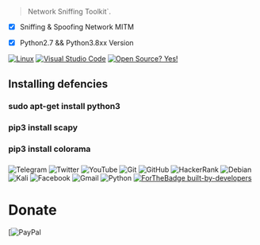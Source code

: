 > Network Sniffing Toolkit`.

- [x] Sniffing & Spoofing Network MITM
- [x] Python2.7 && Python3.8xx Version


[![Linux](https://svgshare.com/i/Zhy.svg)](https://svgshare.com/i/Zhy.svg) [![Visual Studio Code](https://img.shields.io/badge/--007ACC?logo=visual%20studio%20code&logoColor=ffffff)](https://code.visualstudio.com/)  [![Open Source? Yes!](https://badgen.net/badge/Open%20Source%20%3F/Yes%21/blue?icon=github)](https://github.com/Naereen/badges/)         

## Installing defencies
### sudo apt-get install python3
### pip3 install scapy
### pip3 install colorama
### 


![Telegram](https://img.shields.io/badge/Telegram-2CA5E0?style=for-the-badge&logo=telegram&logoColor=white)
![Twitter](https://img.shields.io/badge/<handle>-%231DA1F2.svg?style=for-the-badge&logo=Twitter&logoColor=white)
![YouTube](https://img.shields.io/badge/<handle>-%23FF0000.svg?style=for-the-badge&logo=YouTube&logoColor=white)
![Git](https://img.shields.io/badge/git-%23F05033.svg?style=for-the-badge&logo=git&logoColor=white)
![GitHub](https://img.shields.io/badge/github-%23121011.svg?style=for-the-badge&logo=github&logoColor=white)
![HackerRank](https://img.shields.io/badge/-Hackerrank-2EC866?style=for-the-badge&logo=HackerRank&logoColor=white)
![Debian](https://img.shields.io/badge/Debian-D70A53?style=for-the-badge&logo=debian&logoColor=white)
![Kali](https://img.shields.io/badge/Kali-268BEE?style=for-the-badge&logo=kalilinux&logoColor=white)
![Facebook](https://img.shields.io/badge/Facebook-%231877F2.svg?style=for-the-badge&logo=Facebook&logoColor=white)
![Gmail](https://img.shields.io/badge/Gmail-D14836?style=for-the-badge&logo=gmail&logoColor=white)
![Python](https://img.shields.io/badge/Python-3776AB?style=for-the-badge&logo=python&logoColor=white) 
[![ForTheBadge built-by-developers](http://ForTheBadge.com/images/badges/built-by-developers.svg)](https://GitHub.com/Naereen/)

# Donate
[![PayPal](https://img.shields.io/badge/PayPal-00457C?style=for-the-badge&logo=paypal&logoColor=white)
